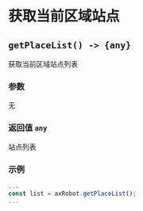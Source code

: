 # 获取当前区域站点

## `getPlaceList() -> {any}`

获取当前区域站点列表

### 参数

无

### 返回值 `any`

站点列表

### 示例

```typescript
...
const list = axRobot.getPlaceList();
...
```

